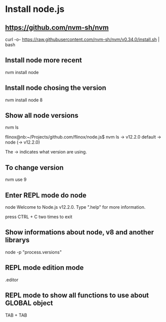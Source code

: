 # Install node.js
## https://github.com/nvm-sh/nvm
curl -o- https://raw.githubusercontent.com/nvm-sh/nvm/v0.34.0/install.sh | bash

## Install node more recent
nvm install node

## Install node chosing the version
nvm install node 8 

## Show all node versions
nvm ls

flinox@nb:~/Projects/github.com/flinox/node.js$ nvm ls
->      v12.2.0
default -> node (-> v12.2.0)

The -> indicates what version are using.

## To change version
nvm use 9

## Enter REPL mode do node
node
Welcome to Node.js v12.2.0.
Type ".help" for more information.
>

press CTRL + C two times to exit

## Show informations about node, v8 and another librarys
node -p "process.versions"

## REPL mode edition mode
.editor

## REPL mode to show all functions to use about GLOBAL object
TAB + TAB

